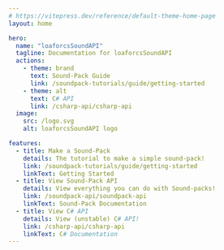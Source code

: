 ```yaml
---
# https://vitepress.dev/reference/default-theme-home-page
layout: home

hero:
  name: "loaforcsSoundAPI"
  tagline: Documentation for loaforcsSoundAPI
  actions:
    - theme: brand
      text: Sound-Pack Guide
      link: /soundpack-tutorials/guide/getting-started
    - theme: alt
      text: C# API
      link: /csharp-api/csharp-api
  image:
    src: /logo.svg
    alt: loaforcsSoundAPI logo

features:
  - title: Make a Sound-Pack
    details: The tutorial to make a simple sound-pack!
    link: /soundpack-tutorials/guide/getting-started
    linkText: Getting Started
  - title: View Sound-Pack API
    details: View everything you can do with Sound-packs!
    link: /soundpack-api/soundpack-api
    linkText: Sound-Pack Documentation
  - title: View C# API
    details: View (unstable) C# API!
    link: /csharp-api/csharp-api
    linkText: C# Documentation
---
```


